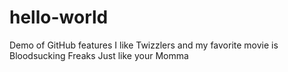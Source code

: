 # hello-world
Demo of GitHub features
I like Twizzlers and my favorite movie is Bloodsucking Freaks
Just like your Momma
